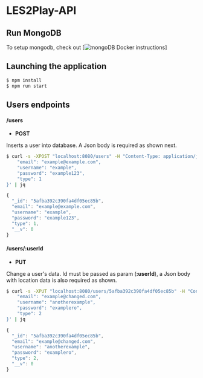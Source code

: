 # LES2Play-API

## Run MongoDB
To setup mongodb, check out [![mongoDB Docker instructions](https://github.com/moraesg/LES2Play-API/tree/master/Banco)]

## Launching the application

```bash
$ npm install
$ npm run start
```

## Users endpoints
#### /users
- **POST** 

Inserts a user into database. A Json body is required as shown next.
```bash
$ curl -s -XPOST "localhost:8080/users" -H "Content-Type: application/json" -d '{
	"email": "example@example.com",
	"username": "example",
	"password": "example123",
	"type": 1
}' | jq
```

```js
{
  "_id": "5afba392c390fa4df05ec85b",
  "email": "example@example.com",
  "username": "example",
  "password": "example123",
  "type": 1,
  "__v": 0
}
```

#### /users/:userId
- **PUT** 

Change a user's data. Id must be passed as param (**:userId**), a Json body with location data is also required as shown.

```bash
$ curl -s -XPUT "localhost:8080/users/5afba392c390fa4df05ec85b" -H "Content-Type: application/json" -d '{
	"email": "example@changed.com",
	"username": "anotherexample",
	"password": "examplero",
	"type": 2
}' | jq
```
```js
{
  "_id": "5afba392c390fa4df05ec85b",
  "email": "example@changed.com",
  "username": "anotherexample",
  "password": "examplero",
  "type": 2,
  "__v": 0
}
```